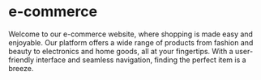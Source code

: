 # e-commerce
 Welcome to our e-commerce website, where shopping is made easy and enjoyable. Our platform offers a wide range of products from fashion and beauty to electronics and home goods, all at your fingertips. With a user-friendly interface and seamless navigation, finding the perfect item is a breeze.

